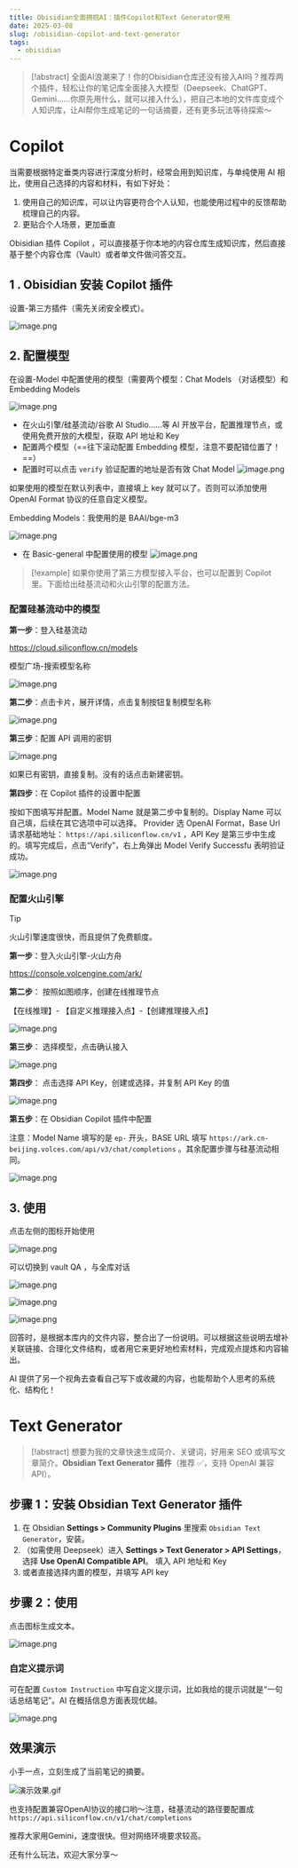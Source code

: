 ```yaml
---
title: Obisidian全面拥抱AI：插件Copilot和Text Generator使用
date: 2025-03-08
slug: /obisidian-copilot-and-text-generator
tags:
  - obisidian
---
```


>[!abstract]
>全面AI浪潮来了！你的Obisidian仓库还没有接入AI吗？推荐两个插件，轻松让你的笔记库全面接入大模型（Deepseek、ChatGPT、Gemini……你原先用什么，就可以接入什么），把自己本地的文件库变成个人知识库，让AI帮你生成笔记的一句话摘要，还有更多玩法等待探索～


#  Copilot

当需要根据特定垂类内容进行深度分析时，经常会用到知识库，与单纯使用 AI 相比，使用自己选择的内容和材料，有如下好处：

  1. 使用自己的知识库，可以让内容更符合个人认知，也能使用过程中的反馈帮助梳理自己的内容。
  2. 更贴合个人场景，更加垂直

Obisidian 插件 Copilot ，可以直接基于你本地的内容仓库生成知识库，然后直接基于整个内容仓库（Vault）或者单文件做问答交互。

## 1 . Obisidian 安装 Copilot 插件

设置-第三方插件（需先关闭安全模式）。

![image.png](https://images.ygria.site/2025/02/8eb0c94e5df230cbd22d762918f4ce7f.png)

## 2. 配置模型

在设置-Model 中配置使用的模型（需要两个模型：Chat Models （对话模型）和 Embedding Models


![image.png](https://images.ygria.site/2025/03/a058836d4b1a65c17b77d51d4c3278cf.png)


-  在火山引擎/硅基流动/谷歌 AI Studio……等 AI 开放平台，配置推理节点，或使用免费开放的大模型，获取 API 地址和 Key
-  配置两个模型（==往下滚动配置 Embedding 模型，注意不要配错位置了！==）
- 配置时可以点击 `verify` 验证配置的地址是否有效
Chat Model
![image.png](https://images.ygria.site/2025/03/0c1e7c193b12f8b1c83341d97c61200d.png)

如果使用的模型在默认列表中，直接填上 key 就可以了。否则可以添加使用 OpenAI Format 协议的任意自定义模型。

Embedding Models：我使用的是 BAAI/bge-m3

![image.png](https://images.ygria.site/2025/03/f38385d448fd19545357a32fc6f77ef0.png)
-  在 Basic-general 中配置使用的模型
![image.png](https://images.ygria.site/2025/03/72cb7cb9b2287b7e0b05ac6e8890c2a6.png)
> [!example]
> 如果你使用了第三方模型接入平台，也可以配置到 Copilot 里。下面给出硅基流动和火山引擎的配置方法。
### 配置硅基流动中的模型

**第一步**：登入硅基流动

https://cloud.siliconflow.cn/models

模型广场-搜索模型名称



![image.png](https://images.ygria.site/2025/03/535e1f61f05c742ff397944d3526f446.png)

**第二步**：点击卡片，展开详情，点击复制按钮复制模型名称

![image.png](https://images.ygria.site/2025/03/b012152e6fa9e6f42e68eb7c7a699afd.png)



**第三步**：配置 API 调用的密钥

![image.png](https://images.ygria.site/2025/03/a3c06375922328c5f522ac188a4d8c55.png)

如果已有密钥，直接复制。没有的话点击新建密钥。

**第四步**：在 Copilot 插件的设置中配置

按如下图填写并配置。Model Name 就是第二步中复制的。Display Name 可以自己填，后续在其它选项中可以选择。 Provider 选 OpenAI Format，Base Url 请求基础地址： `https://api.siliconflow.cn/v1` ，API Key 是第三步中生成的。填写完成后，点击“Verify”，右上角弹出 Model Verify Successfu 表明验证成功。

![image.png](https://images.ygria.site/2025/03/acd27e8404bfabe594c307ba4cf932b5.png)

### 配置火山引擎

> [!tip]
> 火山引擎速度很快，而且提供了免费额度。

**第一步**：登入火山引擎-火山方舟

https://console.volcengine.com/ark/

**第二步**： 按照如图顺序，创建在线推理节点

【在线推理】- 【自定义推理接入点】-【创建推理接入点】

![image.png](https://images.ygria.site/2025/03/07600a661f832b8b0e9bc325f3fc6ac8.png)


**第三步**： 选择模型，点击确认接入

![image.png](https://images.ygria.site/2025/03/192514369ae8764ecbf520dc9ea25ecc.png)



**第四步**： 点击选择 API Key，创建或选择，并复制 API Key 的值


![image.png](https://images.ygria.site/2025/03/f86adf068d9f485f8d54bde5b67a16bc.png)


**第五步**：在 Obsidian Copilot 插件中配置

注意：Model Name 填写的是 `ep-` 开头，BASE URL 填写 `https://ark.cn-beijing.volces.com/api/v3/chat/completions` 。其余配置步骤与硅基流动相同。

![image.png](https://images.ygria.site/2025/03/49462ee68d9b4fea475670f4af665d47.png)

## 3. 使用

点击左侧的图标开始使用

![image.png](https://images.ygria.site/2025/03/4e143503bc6e9c654c344cf2b91032d0.png)

可以切换到 vault QA ，与全库对话

![image.png](https://images.ygria.site/2025/03/91055245f15e637cb1bf784425fff2d1.png)



![image.png](https://images.ygria.site/2025/03/db51478199c500ed584f519bd4ac59eb.png)

![image.png](https://images.ygria.site/2025/03/ed1835afceb5ccf459e3d52f9c924124.png)

回答时，是根据本库内的文件内容，整合出了一份说明。可以根据这些说明去增补关联链接、合理化文件结构，或者用它来更好地检索材料，完成观点提炼和内容输出。

AI 提供了另一个视角去查看自己写下或收藏的内容，也能帮助个人思考的系统化、结构化！

#  Text Generator


> [!abstract]
> 想要为我的文章快速生成简介、关键词，好用来 SEO 或填写文章简介。**Obsidian Text Generator 插件**（推荐 ✅，支持 OpenAI 兼容 API）。

## **步骤 1：安装 Obsidian Text Generator 插件**

1. 在 Obsidian **Settings > Community Plugins** 里搜索 `Obsidian Text Generator`，安装。
2.  （如需使用 Deepseek）进入 **Settings > Text Generator > API Settings**，选择 **Use OpenAI Compatible API**。 填入 API 地址和 Key
3. 或者直接选择内置的模型，并填写 API key

## **步骤 2：使用**

点击图标生成文本。

![image.png](https://images.ygria.site/2025/03/48d494ab291a17e6004468d83b2e0f43.png)


### 自定义提示词

可在配置 `Custom Instruction` 中写自定义提示词，比如我给的提示词就是“一句话总结笔记”。AI 在概括信息方面表现优越。

![image.png](https://images.ygria.site/2025/03/4e4f5a1b51364fb1f0529bf89be3b07e.png)

## 效果演示

小手一点，立刻生成了当前笔记的摘要。

![演示效果.gif](https://images.ygria.site/2025/03/4ff1efda7aacd8a3d810fa67cc7a691a.gif)



也支持配置兼容OpenAI协议的接口哟～注意，硅基流动的路径要配置成`https://api.siliconflow.cn/v1/chat/completions` 

推荐大家用Gemini，速度很快。但对网络环境要求较高。

还有什么玩法，欢迎大家分享～
